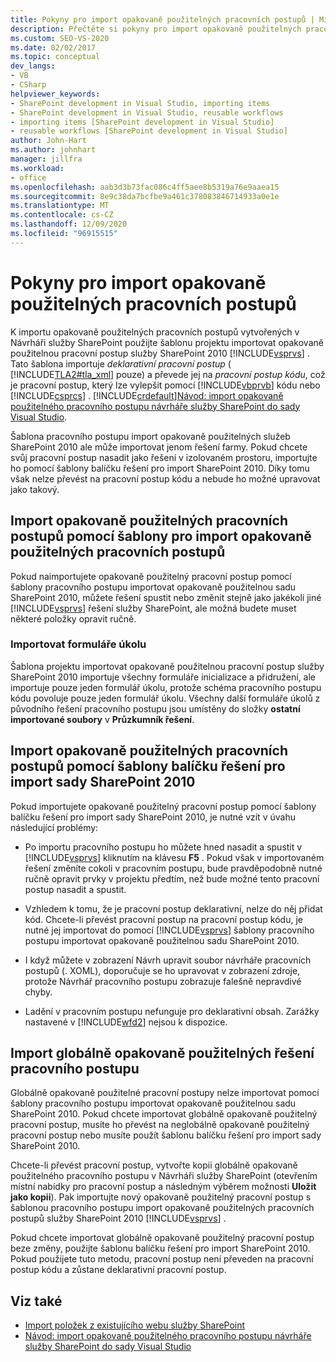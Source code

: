 ```yaml
---
title: Pokyny pro import opakovaně použitelných pracovních postupů | Microsoft Docs
description: Přečtěte si pokyny pro import opakovaně použitelných pracovních postupů, které byly vytvořeny v aplikaci SharePoint Designer, do sady Visual Studio.
ms.custom: SEO-VS-2020
ms.date: 02/02/2017
ms.topic: conceptual
dev_langs:
- VB
- CSharp
helpviewer_keywords:
- SharePoint development in Visual Studio, importing items
- SharePoint development in Visual Studio, reusable workflows
- importing items [SharePoint development in Visual Studio]
- reusable workflows [SharePoint development in Visual Studio]
author: John-Hart
ms.author: johnhart
manager: jillfra
ms.workload:
- office
ms.openlocfilehash: aab3d3b73fac086c4ff5aee8b5319a76e9aaea15
ms.sourcegitcommit: 8e9c38da7bcfbe9a461c378083846714933a0e1e
ms.translationtype: MT
ms.contentlocale: cs-CZ
ms.lasthandoff: 12/09/2020
ms.locfileid: "96915515"
---
```

# <a name="guidelines-for-importing-reusable-workflows"></a>Pokyny pro import opakovaně použitelných pracovních postupů
  K importu opakovaně použitelných pracovních postupů vytvořených v Návrháři služby SharePoint použijte šablonu projektu importovat opakovaně použitelnou pracovní postup služby SharePoint 2010 [!INCLUDE[vsprvs](../sharepoint/includes/vsprvs-md.md)] . Tato šablona importuje *deklarativní* *pracovní postup* ( [!INCLUDE[TLA2#tla_xml](../sharepoint/includes/tla2sharptla-xml-md.md)] pouze) a převede jej na *pracovní postup kódu*, což je pracovní postup, který lze vylepšit pomocí [!INCLUDE[vbprvb](../sharepoint/includes/vbprvb-md.md)] kódu nebo [!INCLUDE[csprcs](../sharepoint/includes/csprcs-md.md)] . [!INCLUDE[crdefault](../sharepoint/includes/crdefault-md.md)][Návod: import opakovaně použitelného pracovního postupu návrháře služby SharePoint do sady Visual Studio](../sharepoint/walkthrough-import-a-sharepoint-designer-reusable-workflow-into-visual-studio.md).

 Šablona pracovního postupu import opakovaně použitelných služeb SharePoint 2010 ale může importovat jenom řešení farmy. Pokud chcete svůj pracovní postup nasadit jako řešení v izolovaném prostoru, importujte ho pomocí šablony balíčku řešení pro import SharePoint 2010. Díky tomu však nelze převést na pracovní postup kódu a nebude ho možné upravovat jako takový.

## <a name="import-reusable-workflows-by-using-the-import-reusable-workflow-template"></a>Import opakovaně použitelných pracovních postupů pomocí šablony pro import opakovaně použitelných pracovních postupů
 Pokud naimportujete opakovaně použitelný pracovní postup pomocí šablony pracovního postupu importovat opakovaně použitelnou sadu SharePoint 2010, můžete řešení spustit nebo změnit stejně jako jakékoli jiné [!INCLUDE[vsprvs](../sharepoint/includes/vsprvs-md.md)] řešení služby SharePoint, ale možná budete muset některé položky opravit ručně.

### <a name="import-task-forms"></a>Importovat formuláře úkolu
 Šablona projektu importovat opakovaně použitelnou pracovní postup služby SharePoint 2010 importuje všechny formuláře inicializace a přidružení, ale importuje pouze jeden formulář úkolu, protože schéma pracovního postupu kódu povoluje pouze jeden formulář úkolu. Všechny další formuláře úkolů z původního řešení pracovního postupu jsou umístěny do složky **ostatní importované soubory** v **Průzkumník řešení**.

## <a name="import-reusable-workflows-by-using-the-import-sharepoint-2010-solution-package-template"></a>Import opakovaně použitelných pracovních postupů pomocí šablony balíčku řešení pro import sady SharePoint 2010
 Pokud importujete opakovaně použitelný pracovní postup pomocí šablony balíčku řešení pro import sady SharePoint 2010, je nutné vzít v úvahu následující problémy:

- Po importu pracovního postupu ho můžete hned nasadit a spustit v [!INCLUDE[vsprvs](../sharepoint/includes/vsprvs-md.md)] kliknutím na klávesu **F5** . Pokud však v importovaném řešení změníte cokoli v pracovním postupu, bude pravděpodobně nutné ručně opravit prvky v projektu předtím, než bude možné tento pracovní postup nasadit a spustit.

- Vzhledem k tomu, že je pracovní postup deklarativní, nelze do něj přidat kód. Chcete-li převést pracovní postup na pracovní postup kódu, je nutné jej importovat do pomocí [!INCLUDE[vsprvs](../sharepoint/includes/vsprvs-md.md)] šablony pracovního postupu importovat opakovaně použitelnou sadu SharePoint 2010.

- I když můžete v zobrazení Návrh upravit soubor návrháře pracovních postupů (. XOML), doporučuje se ho upravovat v zobrazení zdroje, protože Návrhář pracovního postupu zobrazuje falešně nepravdivé chyby.

- Ladění v pracovním postupu nefunguje pro deklarativní obsah. Zarážky nastavené v [!INCLUDE[wfd2](../sharepoint/includes/wfd2-md.md)] nejsou k dispozice.

## <a name="import-globally-reusable-workflow-solutions"></a>Import globálně opakovaně použitelných řešení pracovního postupu
 Globálně opakovaně použitelné pracovní postupy nelze importovat pomocí šablony pracovního postupu importovat opakovaně použitelnou sadu SharePoint 2010. Pokud chcete importovat globálně opakovaně použitelný pracovní postup, musíte ho převést na neglobálně opakovaně použitelný pracovní postup nebo musíte použít šablonu balíčku řešení pro import sady SharePoint 2010.

 Chcete-li převést pracovní postup, vytvořte kopii globálně opakovaně použitelného pracovního postupu v Návrháři služby SharePoint (otevřením místní nabídky pro pracovní postup a následným výběrem možnosti **Uložit jako kopii**). Pak importujte nový opakovaně použitelný pracovní postup s šablonou pracovního postupu import opakovaně použitelných pracovních postupů služby SharePoint 2010 [!INCLUDE[vsprvs](../sharepoint/includes/vsprvs-md.md)] .

 Pokud chcete importovat globálně opakovaně použitelný pracovní postup beze změny, použijte šablonu balíčku řešení pro import SharePoint 2010. Pokud použijete tuto metodu, pracovní postup není převeden na pracovní postup kódu a zůstane deklarativní pracovní postup.

## <a name="see-also"></a>Viz také
- [Import položek z existujícího webu služby SharePoint](../sharepoint/importing-items-from-an-existing-sharepoint-site.md)
- [Návod: import opakovaně použitelného pracovního postupu návrháře služby SharePoint do sady Visual Studio](../sharepoint/walkthrough-import-a-sharepoint-designer-reusable-workflow-into-visual-studio.md)
